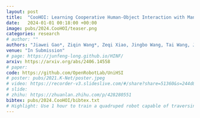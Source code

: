 ```yaml
---
layout: post
title:  "CooHOI: Learning Cooperative Human-Object Interaction with Manipulated Object Dynamics"
date:   2024-01-01 00:18:00 +00:00
image: pubs/2024.CooHOI/teaser.png
categories: research
# author: ""
authors: "Jiawei Gao*, Ziqin Wang*, Zeqi Xiao, Jingbo Wang, Tai Wang, Jinkun Cao, Xiaolin Hu, Si Liu<sup>&dagger;</sup>, Jifeng Dai<sup>&dagger;</sup>, <strong>Jiangmiao Pang</strong><sup>&dagger;</sup>"
venue: "In Submission"
# page: https://junfeng-long.github.io/HINF/
arxiv: https://arxiv.org/abs/2406.14558
# paper: 
code: https://github.com/OpenRobotLab/UniHSI
# poster: pubs/2021.K-Net/poster.jpeg
# video: https://recorder-v3.slideslive.com/#/share?share=51360&s=244d89a2-1418-4fd5-89fe-dc9616fc6efd
# slide:
# zhihu: https://zhuanlan.zhihu.com/p/428280551
bibtex: pubs/2024.CooHOI/bibtex.txt
# Highlight: Use 1 hour to train a quadruped robot capable of traversing any terrain under any disturbances in the open world.
---
```


